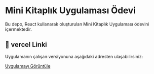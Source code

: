 # Mini Kitaplık Uygulaması Ödevi

Bu depo, React kullanarak oluşturulan Mini Kitaplık Uygulaması ödevini içermektedir.

## 🔗 vercel Linki
Uygulamanın çalışan versiyonuna aşağıdaki adresten ulaşabilirsiniz:

[Uygulamayı Görüntüle](https://minikitaplik-eqqa-verdaers-projects.vercel.app/
)
